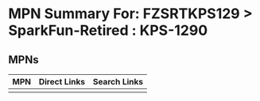 



# MPN Summary For: FZSRTKPS129 > SparkFun-Retired : KPS-1290

## MPNs
  

|MPN|Direct Links|Search Links|
| :--- | :--- | :--- |
||||

